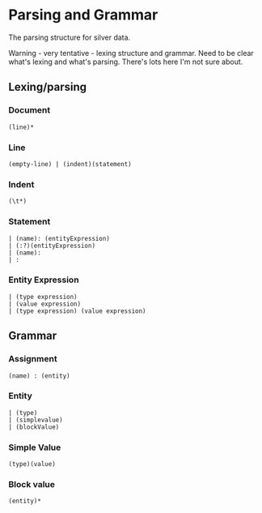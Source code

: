 Parsing and Grammar
===================

The parsing structure for silver data.

Warning - very tentative - lexing structure and grammar.
Need to be clear what's lexing and what's parsing.
There's lots here I'm not sure about.

Lexing/parsing
--------------

### Document

	(line)*

### Line

	(empty-line) | (indent)(statement)

### Indent

	(\t*)

### Statement

	| (name): (entityExpression)
	| (:?)(entityExpression)
	| (name):
	| :





### Entity Expression

	| (type expression)
	| (value expression)
	| (type expression) (value expression)


Grammar
-------

### Assignment

	(name) : (entity)

### Entity

	| (type)
	| (simplevalue)
	| (blockValue)

### Simple Value

	(type)(value)

### Block value

	(entity)*





